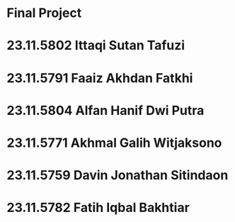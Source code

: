 # Final Project

# 23.11.5802 Ittaqi Sutan Tafuzi
# 23.11.5791 Faaiz Akhdan Fatkhi
# 23.11.5804 Alfan Hanif Dwi Putra
# 23.11.5771 Akhmal Galih Witjaksono
# 23.11.5759 Davin Jonathan Sitindaon
# 23.11.5782 Fatih Iqbal Bakhtiar
